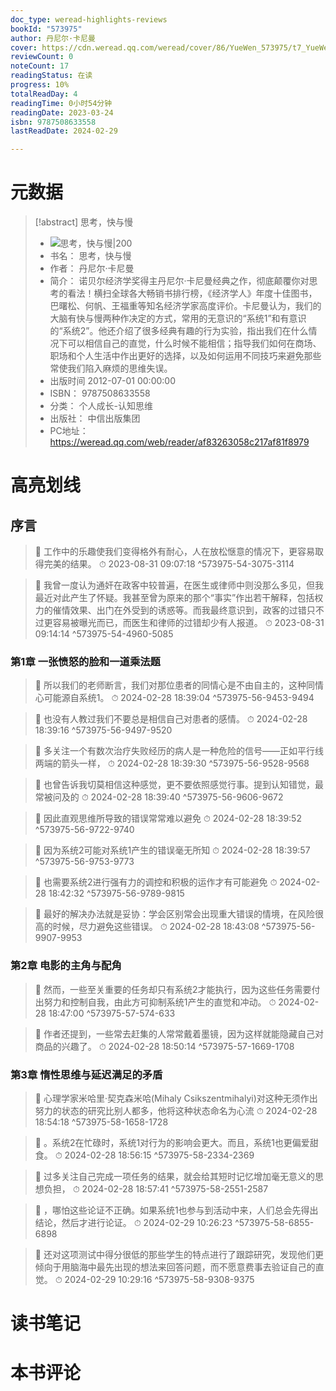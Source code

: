 ```yaml
---
doc_type: weread-highlights-reviews
bookId: "573975"
author: 丹尼尔·卡尼曼
cover: https://cdn.weread.qq.com/weread/cover/86/YueWen_573975/t7_YueWen_573975.jpg
reviewCount: 0
noteCount: 17
readingStatus: 在读
progress: 10%
totalReadDay: 4
readingTime: 0小时54分钟
readingDate: 2023-03-24
isbn: 9787508633558
lastReadDate: 2024-02-29

---
```

# 元数据
> [!abstract] 思考，快与慢
> - ![ 思考，快与慢|200](https://cdn.weread.qq.com/weread/cover/86/YueWen_573975/t7_YueWen_573975.jpg)
> - 书名： 思考，快与慢
> - 作者： 丹尼尔·卡尼曼
> - 简介： 诺贝尔经济学奖得主丹尼尔·卡尼曼经典之作，彻底颠覆你对思考的看法！横扫全球各大畅销书排行榜，《经济学人》年度十佳图书，巴曙松、何帆、王福重等知名经济学家高度评价。卡尼曼认为，我们的大脑有快与慢两种作决定的方式，常用的无意识的“系统1”和有意识的“系统2”。他还介绍了很多经典有趣的行为实验，指出我们在什么情况下可以相信自己的直觉，什么时候不能相信；指导我们如何在商场、职场和个人生活中作出更好的选择，以及如何运用不同技巧来避免那些常使我们陷入麻烦的思维失误。
> - 出版时间 2012-07-01 00:00:00
> - ISBN： 9787508633558
> - 分类： 个人成长-认知思维
> - 出版社： 中信出版集团
> - PC地址：https://weread.qq.com/web/reader/af83263058c217af81f8979

# 高亮划线

## 序言

> 📌 工作中的乐趣使我们变得格外有耐心，人在放松惬意的情况下，更容易取得完美的结果。 
> ⏱ 2023-08-31 09:07:18 ^573975-54-3075-3114

> 📌 我曾一度认为通奸在政客中较普遍，在医生或律师中则没那么多见，但我最近对此产生了怀疑。我甚至曾为原来的那个“事实”作出若干解释，包括权力的催情效果、出门在外受到的诱惑等。而我最终意识到，政客的过错只不过更容易被曝光而已，而医生和律师的过错却少有人报道。 
> ⏱ 2023-08-31 09:14:14 ^573975-54-4960-5085

### 第1章 一张愤怒的脸和一道乘法题

> 📌 所以我们的老师断言，我们对那位患者的同情心是不由自主的，这种同情心可能源自系统1。 
> ⏱ 2024-02-28 18:39:04 ^573975-56-9453-9494

> 📌 也没有人教过我们不要总是相信自己对患者的感情。 
> ⏱ 2024-02-28 18:39:16 ^573975-56-9497-9520

> 📌 多关注一个有数次治疗失败经历的病人是一种危险的信号——正如平行线两端的箭头一样， 
> ⏱ 2024-02-28 18:39:30 ^573975-56-9528-9568

> 📌 也曾告诉我切莫相信这种感觉，更不要依照感觉行事。提到认知错觉，最常被问及的 
> ⏱ 2024-02-28 18:39:40 ^573975-56-9606-9672

> 📌 因此直观思维所导致的错误常常难以避免 
> ⏱ 2024-02-28 18:39:52 ^573975-56-9722-9740

> 📌 因为系统2可能对系统1产生的错误毫无所知 
> ⏱ 2024-02-28 18:39:57 ^573975-56-9753-9773

> 📌 也需要系统2进行强有力的调控和积极的运作才有可能避免 
> ⏱ 2024-02-28 18:42:32 ^573975-56-9789-9815

> 📌 最好的解决办法就是妥协：学会区别常会出现重大错误的情境，在风险很高的时候，尽力避免这些错误。 
> ⏱ 2024-02-28 18:43:08 ^573975-56-9907-9953

### 第2章 电影的主角与配角

> 📌 然而，一些至关重要的任务却只有系统2才能执行，因为这些任务需要付出努力和控制自我，由此方可抑制系统1产生的直觉和冲动。 
> ⏱ 2024-02-28 18:47:00 ^573975-57-574-633

> 📌 作者还提到，一些常去赶集的人常常戴着墨镜，因为这样就能隐藏自己对商品的兴趣了。 
> ⏱ 2024-02-28 18:50:14 ^573975-57-1669-1708

### 第3章 惰性思维与延迟满足的矛盾

> 📌 心理学家米哈里·契克森米哈(Mihaly Csikszentmihalyi)对这种无须作出努力的状态的研究比别人都多，他将这种状态命名为心流 
> ⏱ 2024-02-28 18:54:18 ^573975-58-1658-1728

> 📌 。系统2在忙碌时，系统1对行为的影响会更大。而且，系统1也更偏爱甜食。 
> ⏱ 2024-02-28 18:56:15 ^573975-58-2334-2369

> 📌 过多关注自己完成一项任务的结果，就会给其短时记忆增加毫无意义的思想负担， 
> ⏱ 2024-02-28 18:57:41 ^573975-58-2551-2587

> 📌 ，哪怕这些论证不正确。如果系统1也参与到活动中来，人们总会先得出结论，然后才进行论证。 
> ⏱ 2024-02-29 10:26:23 ^573975-58-6855-6898

> 📌 还对这项测试中得分很低的那些学生的特点进行了跟踪研究，发现他们更倾向于用脑海中最先出现的想法来回答问题，而不愿意费事去验证自己的直觉。 
> ⏱ 2024-02-29 10:29:16 ^573975-58-9308-9375

# 读书笔记

# 本书评论
